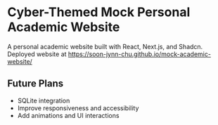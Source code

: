 # Cyber-Themed Mock Personal Academic Website
A personal academic website built with React, Next.js, and Shadcn. Deployed website at https://soon-jynn-chu.github.io/mock-academic-website/

## Future Plans
- SQLite integration
- Improve responsiveness and accessibility
- Add animations and UI interactions
